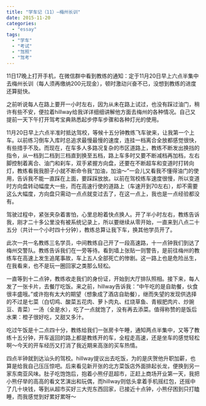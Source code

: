 ```yaml
---
title: "学车记（11）—梅州长训"
date: 2015-11-20
categories: 
  - "essay"
tags: 
  - "学车"
  - "考试"
  - "驾照"
  - "驾考"
---
```


11日17晚上打开手机，在微信群中看到教练的通知：定于11月20日早上六点半集中去梅州长训（每人须再缴纳200元现金），顿时激动兴奋不已，没想到教练的进度还算挺快。

之前听说每人在路上要开一小时左右，因为从未在路上试过，也没有踩过油门，稍许有些不安，便拉着hillway给我详详细细讲解他方面去梅州的各种情况。自己又提前一天下午打开驾考宝典熟悉起步停车步骤和各种灯光的使用。

11月20日早上六点半准时抵达驾校，等候十五分钟教练飞车驶来，让我第一个上车。以前练习倒车入库时总追求最慢最慢的速度，连挂一档离合全放都感觉很快，有些措手不及。而现在，在车多人多路况复杂的市区道路上，教练不断发出换挡的指令，从一档到二档到三档直到换至五档，路上车多时又要不断减档再加档，左右脚控制着离合、油门和刹车，双手紧握方向盘，还要在不断超车和变道时打转向灯，教练看我我胆子小就不断命令我“加油，加油～”一会儿又看我不懂得油门的使用，告诉我不能一直踩在上面，要踩踩放放。以前在驾校练车速度很慢，所以变道时方向盘转动幅度大一些，而在高速行使的道路上（车速开到70左右），却不需要这么大幅度，方向盘只需动一点点就变过去了，在这一点上，我也是一点经验都没有。

驾驶过程中，紧张夹杂着害怕，心里总盼着快点换人。开了半小时左右，教练告诉我，刚才二十多公里没有被系统记录上，所以要继续从零开始，一直来到八点二十五分（共计一个小时四十分钟），教练总算让我下车，换其他学员开了。

此次一共一名教练三名学员，中间教练自己开了一段高速路，十一点钟我们到达了梅州交警队。教练告诉我们在一旁等待。看到墙上张贴一则警告，是前往梅州的教练车在高速上发生追尾事故，车上五人全部死亡的惨剧。这一路上也是危险丛生，在我看来，也不是玩一圈回家之类那么轻松。

一直等到十二点钟，教练收走我们的身份证，开始到大厅排队照相。接下来，每人发了一张卡片，去餐厅吃饭。来之前，hillway告诉我：“中午吃的是自助餐，伙食很丰盛哦。”或许抱有太大的期望（想象成了酒店自助餐），继而失望的发现供选择的不过是七菜（白切鸡、酸菜五花肉、萝卜肉丸、红烧草鱼、青椒肥肉片、炒豌豆、青菜）一汤（全是水），吃了一点就饱了，没有再去添菜。值得称赞的是饭后水果：橙子很好吃，又甜又多汁。

吃过午饭是十二点四十分，教练给我们一张房卡午睡，通知两点半集中，又等了教练十五分钟，开车返回的路上都是教练开的车，全程走高速，还是坐车的感觉轻松啊～今天的开车经历又打消了我近期来高涨的买车热情。

四点半钟就到达汕头的驾校。hillway提议出去吃饭，为的是庆贺他升职加薪，也算是给我自己压压惊吧。后来看见新开张的北方菜饭店外面排起长龙，便换到另一家东南亚风味。肚子吃饱饱后，抱着小熊仔逛超市，正赶上商场开业第一天，我把小熊仔举的高高的看文艺演出和玩偶，而hillway则低头拿着手机摇红包，还摇中了几十块钱，等到从超市买好三大兜东西回家，已接近十点钟，小熊仔困到只打瞌睡，而我感觉到好累好累呀～
